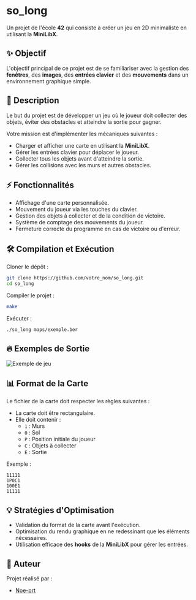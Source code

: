 # so_long

Un projet de l'école **42** qui consiste à créer un jeu en 2D minimaliste en utilisant la **MiniLibX**.

## ✨ Objectif

L'objectif principal de ce projet est de se familiariser avec la gestion des **fenêtres**, des **images**, des **entrées clavier** et des **mouvements** dans un environnement graphique simple.

## 📝 Description

Le but du projet est de développer un jeu où le joueur doit collecter des objets, éviter des obstacles et atteindre la sortie pour gagner.

Votre mission est d'implémenter les mécaniques suivantes :

- Charger et afficher une carte en utilisant la **MiniLibX**.
- Gérer les entrées clavier pour déplacer le joueur.
- Collecter tous les objets avant d'atteindre la sortie.
- Gérer les collisions avec les murs et autres obstacles.

## ⚡ Fonctionnalités

- Affichage d'une carte personnalisée.
- Mouvement du joueur via les touches du clavier.
- Gestion des objets à collecter et de la condition de victoire.
- Système de comptage des mouvements du joueur.
- Fermeture correcte du programme en cas de victoire ou d'erreur.

## 🛠️ Compilation et Exécution

Cloner le dépôt :

```bash
git clone https://github.com/votre_nom/so_long.git
cd so_long
```

Compiler le projet :

```bash
make
```

Exécuter :

```bash
./so_long maps/exemple.ber
```

## 🔥 Exemples de Sortie

![Exemple de jeu](https://i.ibb.co/Vpx0bffx/so-long.png)

## 📊 Format de la Carte

Le fichier de la carte doit respecter les règles suivantes :

- La carte doit être rectangulaire.
- Elle doit contenir :
  - `1` : Murs
  - `0` : Sol
  - `P` : Position initiale du joueur
  - `C` : Objets à collecter
  - `E` : Sortie

Exemple :

```
11111
1P0C1
100E1
11111
```

## 💡 Stratégies d'Optimisation

- Validation du format de la carte avant l'exécution.
- Optimisation du rendu graphique en ne redessinant que les éléments nécessaires.
- Utilisation efficace des **hooks** de la **MiniLibX** pour gérer les entrées.
  
## 👤 Auteur

Projet réalisé par :

- [Noe-prt](https://github.com/Noe-prt)

